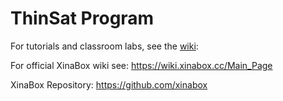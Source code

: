 # ThinSat Program

For tutorials and classroom labs, see the [wiki](https://github.com/VCSFA-MARS/ThinSat-Program/wiki):

For official XinaBox wiki see: https://wiki.xinabox.cc/Main_Page 

XinaBox Repository: https://github.com/xinabox 
